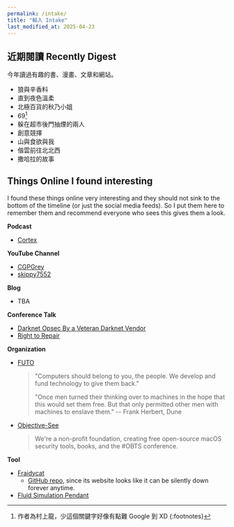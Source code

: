 ```yaml
---
permalink: /intake/
title: "輸入 Intake"
last_modified_at: 2025-04-23
---
```


## 近期閱讀 Recently Digest

今年讀過有趣的書、漫畫、文章和網站。

- 狼與辛香料
- 直到夜色溫柔
- 北極百貨的秋乃小姐
- 69[^1]
- 躲在超市後門抽煙的兩人
- 創意競擇
- 山與食欲與我
- 偕雲前往北北西
- 撒哈拉的故事

[^1]: 作者為村上龍，少這個關鍵字好像有點難 Google 到 XD
{:footnotes}

## Things Online I found interesting

I found these things online very interesting and they should not sink to the bottom of the timeline (or just the social media feeds). So I put them here to remember them and recommend everyone who sees this gives them a look.

**Podcast**
- [Cortex](https://www.relay.fm/cortex)

**YouTube Channel**
- [CGPGrey](https://www.youtube.com/@cgpgrey)
- [skippy7552](https://www.youtube.com/@skippy7552)

**Blog**
- TBA

**Conference Talk**
- [Darknet Opsec By a Veteran Darknet Vendor](https://www.youtube.com/watch?v=01oeaBb85Xc)
- [Right to Repair](https://www.youtube.com/watch?v=2ol3rMem_Eg)

**Organization**
- [FUTO](https://futo.org/)
  > "Computers should belong to you, the people. We develop and fund technology to give them back."
  >
  > "Once men turned their thinking over to machines in the hope that this would set them free. But that only permitted other men with machines to enslave them." --  Frank Herbert, Dune
- [Objective-See](https://objective-see.org/)
  > We're a non-profit foundation, creating free open-source macOS security tools, books, and the #OBTS conference.

**Tool**
- [Fraidycat](https://fraidyc.at/)
  - [GitHub repo](https://github.com/kickscondor/fraidycat), since its website looks like it can be silently down forever anytime.
- [Fluid Simulation Pendant](https://mitxela.com/projects/fluid-pendant)
